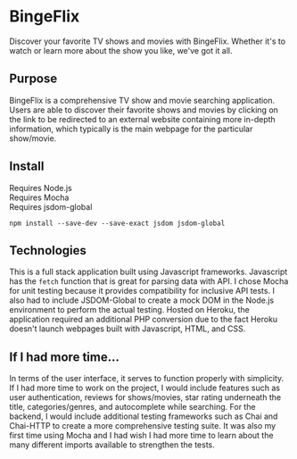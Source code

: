 # BingeFlix
Discover your favorite TV shows and movies with BingeFlix. Whether it's to watch or learn more about the show you like, we've got it all.

## Purpose
BingeFlix is a comprehensive TV show and movie searching application. Users are able to discover their favorite shows and movies by clicking on the link to be redirected to an external website containing more in-depth information, which typically is the main webpage for the particular show/movie.

## Install
Requires Node.js<br>
Requires Mocha<br>
Requires jsdom-global<br>
```
npm install --save-dev --save-exact jsdom jsdom-global
```
## Technologies
This is a full stack application built using Javascript frameworks. Javascript has the ```fetch``` function that is great for parsing data with API. I chose Mocha for unit testing because it provides compatibility for inclusive API tests. I also had to include JSDOM-Global to create a mock DOM in the Node.js environment to perform the actual testing. Hosted on Heroku, the application required an additional PHP conversion due to the fact Heroku doesn't launch webpages built with Javascript, HTML, and CSS.

## If I had more time...
In terms of the user interface, it serves to function properly with simplicity. If I had more time to work on the project, I would include features such as user authentication, reviews for shows/movies, star rating underneath the title, categories/genres, and autocomplete while searching. For the backend, I would include additional testing frameworks such as Chai and Chai-HTTP to create a more comprehensive testing suite. It was also my first time using Mocha and I had wish I had more time to learn about the many different imports available to strengthen the tests.
